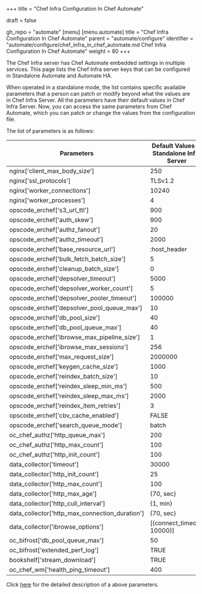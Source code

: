 +++
title = "Chef Infra Configuration In Chef Automate"

draft = false

gh_repo = "automate"
[menu]
  [menu.automate]
    title = "Chef Infra Configuration In Chef Automate"
    parent = "automate/configure"
    identifier = "automate/configure/chef_infra_in_chef_automate.md Chef Infra Configuration In Chef Automate"
    weight = 80
+++


The Chef Infra server has Chef Automate embedded settings in multiple services. This page lists the Chef Infra server keys that can be configured in Standalone Automate and Automate HA.

When operated in a standalone mode, the list contains specific available parameters that a person can patch or modify beyond what the values are in Chef Infra Server. All the parameters have their default values in Chef Infra Server. Now, you can access the same parameters from Chef Automate, which you can patch or change the values from the configuration file.

The list of parameters is as follows:

| Parameters                                      | Default Values In Standalone Infra Server | Default Values In HA Backend Server | Automate Configuration                                     |
| ----------------------------------------------- | ----------------------------------------- | ----------------------------------- | ---------------------------------------------------------- |
| nginx['client_max_body_size']                   | 250                                       | 250m                                | ```cs_nginx.v1.sys.ngx.http.client_max_body_size```        |
| nginx['ssl_protocols']                          | TLSv1.2                                   | TLSv1.2                             | ```cs_nginx.v1.sys.ngx.http.ssl_protocols```               |
| nginx['worker_connections']                     | 10240                                     | 10240                               | ```cs_nginx.v1.sys.ngx.events.worker_connections```        |
| nginx['worker_processes']                       | 4                                         | 2                                   | ```cs_nginx.v1.sys.ngx.main.worker_processes```            |
| opscode_erchef['s3_url_ttl']                    | 900                                       | 28800                               | ```erchef.v1.sys.api.s3_url_ttl```                         |
| opscode_erchef['auth_skew']                     | 900                                       | 900                                 | ```erchef.v1.sys.api.auth_skew```                          |
| opscode_erchef['authz_fanout']                  | 20                                        | 20                                  | ```erchef.v1.sys.authz.auth_fanout```                      |
| opscode_erchef['authz_timeout']                 | 2000                                      | 2000                                | ```erchef.v1.sys.authz.auth_timeout```                     |
| opscode_erchef['base_resource_url']             | :host_header                              | :host_header                        | ```erchef.v1.sys.api.base_resource_url```                  |
| opscode_erchef['bulk_fetch_batch_size']         | 5                                         | 5                                   | ```erchef.v1.sys.api.bulk_fetch_batch_size```              |
| opscode_erchef['cleanup_batch_size']            | 0                                         | 0                                   | ```erchef.v1.sys.authz.cleanup_batch_size```               |
| opscode_erchef['depsolver_timeout']             | 5000                                      | 5000                                | ```erchef.v1.sys.depsolver.timeout```                      |
| opscode_erchef['depsolver_worker_count']        | 5                                         | 5                                   | ```erchef.v1.sys.depsolver.pool_init_size```               |
| opscode_erchef['depsolver_pooler_timeout']      | 100000                                    | 0                                   | ```erchef.v1.sys.depsolver.pool_queue_timeout```           |
| opscode_erchef['depsolver_pool_queue_max']      | 10                                        | 50                                  | ```erchef.v1.sys.depsolver.pool_queue_max```               |
| opscode_erchef['db_pool_size']                  | 40                                        | 20                                  | ```erchef.v1.sys.sql.pool_max_size```                      |
| opscode_erchef['db_pool_queue_max']             | 40                                        | 20                                  | ```erchef.v1.sys.sql.pool_queue_max```                     |
| opscode_erchef['ibrowse_max_pipeline_size']     | 1                                         | 1                                   | ```erchef.v1.sys.ibrowse.max_pipeline_size```              |
| opscode_erchef['ibrowse_max_sessions']          | 256                                       | 256                                 | ```erchef.v1.sys.ibrowse.max_sessions```                   |
| opscode_erchef['max_request_size']              | 2000000                                   | 2000000                             | ```erchef.v1.sys.api.max_request_size```                   |
| opscode_erchef['keygen_cache_size']             | 1000                                      | 10                                  | ```erchef.v1.sys.keygen.cache_size```                      |
| opscode_erchef['reindex_batch_size']            | 10                                        | 10                                  | ```erchef.v1.sys.index.reindex_batch_size```               |
| opscode_erchef['reindex_sleep_min_ms']          | 500                                       | 500                                 | ```erchef.v1.sys.index.reindex_sleep_min_ms```             |
| opscode_erchef['reindex_sleep_max_ms']          | 2000                                      | 2000                                | ```erchef.v1.sys.index.reindex_sleep_max_ms```             |
| opscode_erchef['reindex_item_retries']          | 3                                         | 3                                   | ```erchef.v1.sys.index.reindex_item_retries```             |
| opscode_erchef['cbv_cache_enabled']             | FALSE                                     | FALSE                               | ```erchef.v1.sys.api.cbv_cache_enabled```                  |
| opscode_erchef['search_queue_mode']             | batch                                     | batch                               | ```erchef.v1.sys.index.search_queue_mode```                |
| oc_chef_authz['http_queue_max']                 | 200                                       | 200                                 | ```erchef.v1.sys.authz.pool_queue_max```                   |
| oc_chef_authz['http_max_count']                 | 100                                       | 100                                 | ```erchef.v1.sys.authz.pool_max_size```                    |
| oc_chef_authz['http_init_count']                | 100                                       | 100                                 | ```erchef.v1.sys.authz.pool_init_size```                   |
| data_collector['timeout']                       | 30000                                     | 30000                               | ```erchef.v1.sys.data_collector.timeout```                 |
| data_collector['http_init_count']               | 25                                        | 25                                  | ```erchef.v1.sys.data_collector.pool_init_size```          |
| data_collector['http_max_count']                | 100                                       | 100                                 | ```erchef.v1.sys.data_collector.pool_max_size```           |
| data_collector['http_max_age']                  | {70, sec}                                 | {70, sec}                           | ```erchef.v1.sys.data_collector.pool_max_age```            |
| data_collector['http_cull_interval']            | {1, min}                                  | {1, min}                            | ```erchef.v1.sys.data_collector.pool_cull_interval```      |
| data_collector['http_max_connection_duration']  | {70, sec}                                 | {70, sec}                           | ```erchef.v1.sys.data_collector.max_connection_duration``` |
| data_collector['ibrowse_options']               | [{connect_timeout, 10000}]                | [{connect_timeout, 10000}]          | ```erchef.v1.sys.data_collector.ibrowse_timeout```         |
| oc_bifrost['db_pool_queue_max']                 | 50                                        | 50                                  | ```bifrost.v1.sys.sql.pool_queue_max```                    |
| oc_bifrost['extended_perf_log']                 | TRUE                                      | TRUE                                | ```bifrost.v1.sys.log.extended_perf_log```                 |
| bookshelf['stream_download']                    | TRUE                                      | TRUE                                | ```bookshelf.v1.sys.bookshelf.stream_download```           |
| oc_chef_wm['health_ping_timeout']               | 400                                       | 400                                 | ```erchef.v1.sys.health.health_ping_timeout```             |

Click [here](https://docs.chef.io/server/config_rb_server_optional_settings/) for the detailed description of a above parameters.
